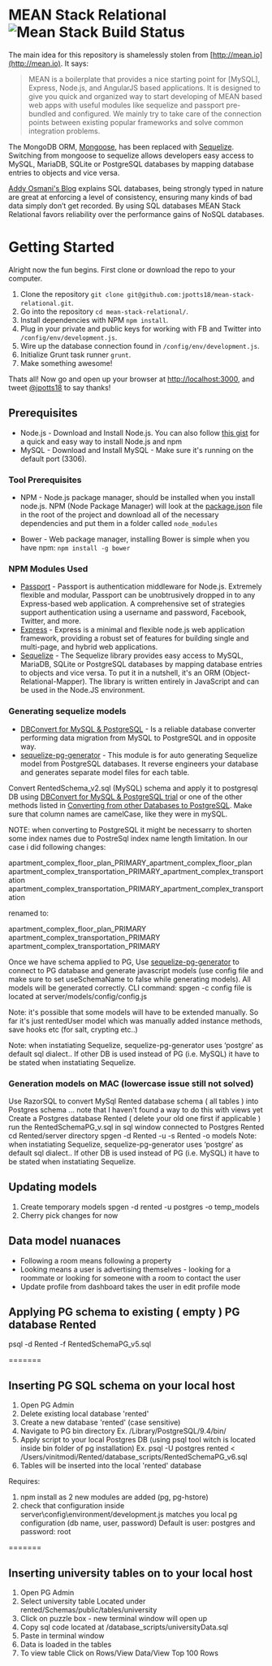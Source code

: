 MEAN Stack Relational ![Mean Stack Build Status](https://travis-ci.org/jpotts18/mean-stack-relational.png)
=====================
The main idea for this repository is shamelessly stolen from [http://mean.io](http://mean.io). It says:

> MEAN is a boilerplate that provides a nice starting point for [MySQL], Express, Node.js, and AngularJS based applications. It is designed to give you quick and organized way to start developing of MEAN based web apps with useful modules like sequelize and passport pre-bundled and configured. We mainly try to take care of the connection points between existing popular frameworks and solve common integration problems.


The MongoDB ORM, [Mongoose](http://mongoosejs.com/), has been replaced with [Sequelize](http://sequelizejs.com/). Switching from mongoose to sequelize allows developers easy access to MySQL, MariaDB, SQLite or PostgreSQL databases by mapping database entries to objects and vice versa.

[Addy Osmani's Blog](http://addyosmani.com/blog/full-stack-javascript-with-mean-and-yeoman/) explains SQL databases, being strongly typed in nature are great at enforcing a level of consistency, ensuring many kinds of bad data simply don’t get recorded. By using SQL databases MEAN Stack Relational favors reliability over the performance gains of NoSQL databases.

# Getting Started

Alright now the fun begins. First clone or download the repo to your computer. 

1. Clone the repository ```git clone git@github.com:jpotts18/mean-stack-relational.git```.
1. Go into the repository ```cd mean-stack-relational/```.
1. Install dependencies with NPM ```npm install```.
1. Plug in your private and public keys for working with FB and Twitter into ```/config/env/development.js```.
1. Wire up the database connection found in ```/config/env/development.js```.
1. Initialize Grunt task runner ```grunt```.
1. Make something awesome!

Thats all! Now go and open up your browser at [http://localhost:3000](http://localhost:3000), and tweet [@jpotts18](http://twitter.com/jpotts18) to say thanks!


## Prerequisites
- Node.js - Download and Install Node.js. You can also follow [this gist](https://gist.github.com/isaacs/579814) for a quick and easy way to install Node.js and npm
- MySQL - Download and Install MySQL - Make sure it's running on the default port (3306).

### Tool Prerequisites
- NPM - Node.js package manager, should be installed when you install node.js. NPM (Node Package Manager) will look at the [package.json](https://github.com/jpotts18/mean-stack-relational/blob/master/package.json) file in the root of the project and download all of the necessary dependencies and put them in a folder called ```node_modules```

- Bower - Web package manager, installing Bower is simple when you have npm:
``` npm install -g bower ```

### NPM Modules Used
- [Passport](http://passportjs.org/) - Passport is authentication middleware for Node.js. Extremely flexible and modular, Passport can be unobtrusively dropped in to any Express-based web application. A comprehensive set of strategies support authentication using a username and password, Facebook, Twitter, and more. 
- [Express](http://expressjs.com/) - Express is a minimal and flexible node.js web application framework, providing a robust set of features for building single and multi-page, and hybrid web applications.
- [Sequelize](http://sequelizejs.com/) - The Sequelize library provides easy access to MySQL, MariaDB, SQLite or PostgreSQL databases by mapping database entries to objects and vice versa. To put it in a nutshell, it's an ORM (Object-Relational-Mapper). The library is written entirely in JavaScript and can be used in the Node.JS environment. 

### Generating sequelize models
- [DBConvert for MySQL & PostgreSQL](https://dbconvert.com/convert-mysql-to-postgresql-pro.php) - Is a reliable database converter performing data migration from MySQL to PostgreSQL and in opposite way. 
- [sequelize-pg-generator](https://www.npmjs.com/package/sequelize-pg-generator) - This module is for auto generating Sequelize model from PostgreSQL databases. It reverse engineers your database and generates separate model files for each table.

Convert RentedSchema_v2.sql (MySQL) schema and apply it to postgresql DB using [DBConvert for MySQL & PostgreSQL trial](https://dbconvert.com/convert-mysql-to-postgresql-pro.php) or one of the other methods listed in [Converting from other Databases to PostgreSQL](https://wiki.postgresql.org/wiki/Converting_from_other_Databases_to_PostgreSQL). Make sure that column names are camelCase, like they were in mySQL.

NOTE: when converting to PostgreSQL it might be necessarry to shorten some index names due to PostreSql index name length limitation. In our case i did following changes:

apartment_complex_floor_plan_PRIMARY_apartment_complex_floor_plan
apartment_complex_transportation_PRIMARY_apartment_complex_transportation
apartment_complex_transportation_PRIMARY_apartment_complex_transportation

renamed to:

apartment_complex_floor_plan_PRIMARY
apartment_complex_transportation_PRIMARY
apartment_complex_transportation_PRIMARY

Once we have schema applied to PG, Use [sequelize-pg-generator](https://www.npmjs.com/package/sequelize-pg-generator) to connect to PG database and generate javascript models (use config file and make sure to set useSchemaName to false while generating models). All models will be generated correctly.
CLI command: spgen -c <path to config file>
config file is located at server/models/config/config.js

Note: it's possible that some models will have to be extended manually. So far it's just rentedUser model which was manually added instance methods, save hooks etc (for salt, crypting etc..)

Note: when instatiating Sequelize, sequelize-pg-generator uses ‘postgre’ as default sql dialect.. If other DB is used instead of PG (i.e. MySQL) it have to be stated when instatiating Sequelize.

### Generation models on MAC (lowercase issue still not solved)
Use RazorSQL to convert MySql Rented database schema ( all tables ) into Postgres schema ... note that I haven't found a way to do this with views yet
Create a Postgres database Rented ( delete your old one first if applicable )
run the RentedSchemaPG_v.sql in sql window connected to Postgres Rented
cd Rented/server directory
spgen -d Rented -u -s Rented -o models
Note: when instatiating Sequelize, sequelize-pg-generator uses ‘postgre’ as default sql dialect.. If other DB is used instead of PG (i.e. MySQL) it have to be stated when instatiating Sequelize.

## Updating models
1. Create temporary models 
spgen -d rented -u postgres -o temp_models
2. Cherry pick changes for now

## Data model nuanaces
- Following a room means following a property
- Looking means a user is advertising themselves - looking for a roommate or looking for someone with a room to contact the user
- Update profile from dashboard takes the user in edit profile mode



## Applying PG schema to existing ( empty ) PG database Rented
 psql -d Rented -f RentedSchemaPG_v5.sql 
 
=======
## Inserting PG SQL schema on your local host
1. Open PG Admin
2. Delete existing local database 'rented'
3. Create a new database 'rented' (case sensitive)
4. Navigate to PG bin directory
Ex. /Library/PostgreSQL/9.4/bin/
5. Apply script to your local Postgres DB (using psql tool witch is located inside bin folder of pg installation)
Ex. psql -U postgres rented < /Users/vinitmodi/Rented/database_scripts/RentedSchemaPG_v6.sql
6. Tables will be inserted into the local 'rented' database 

Requires:
1. npm install as 2 new modules are added (pg, pg-hstore)
2. check that configuration inside server\config\environment/development.js matches you local pg configuration (db name, user, password)
Default is user: postgres and password: root

=======
## Inserting university tables on to your local host
1. Open PG Admin
2. Select university table
Located under rented/Schemas/public/tables/university
3. Click on puzzle box - new terminal window will open up
4. Copy sql code located at /database_scripts/universityData.sql
5. Paste in terminal window
6. Data is loaded in the tables
7. To view table Click on Rows/View Data/View Top 100 Rows

